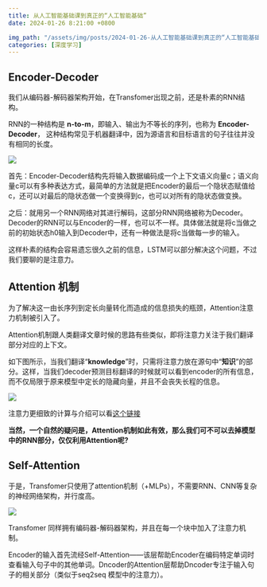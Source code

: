 ```yaml
---
title: 从人工智能基础课到真正的“人工智能基础”
date: 2024-01-26 8:21:00 +0800

img_path: "/assets/img/posts/2024-01-26-从人工智能基础课到真正的“人工智能基础”"
categories: [深度学习]
---
```


## Encoder-Decoder

我们从编码器-解码器架构开始，在Transfomer出现之前，还是朴素的RNN结构。

RNN的一种结构是 **n-to-m**，即输入、输出为不等长的序列，也称为 **Encoder-Decoder**， 这种结构常见于机器翻译中，因为源语言和目标语言的句子往往并没有相同的长度。

![](ntom.png)

首先：Encoder-Decoder结构先将输入数据编码成一个上下文语义向量c；语义向量c可以有多种表达方式，最简单的方法就是把Encoder的最后一个隐状态赋值给c，还可以对最后的隐状态做一个变换得到c，也可以对所有的隐状态做变换。

之后：就用另一个RNN网络对其进行解码，这部分RNN网络被称为Decoder。Decoder的RNN可以与Encoder的一样，也可以不一样。具体做法就是将c当做之前的初始状态h0输入到Decoder中，还有一种做法是将c当做每一步的输入。

这样朴素的结构会容易遗忘很久之前的信息，LSTM可以部分解决这个问题，不过我们要聊的是注意力。

## Attention 机制

为了解决这一由长序列到定长向量转化而造成的信息损失的瓶颈，Attention注意力机制被引入了。

Attention机制跟人类翻译文章时候的思路有些类似，即将注意力关注于我们翻译部分对应的上下文。

如下图所示，当我们翻译“**knowledge**”时，只需将注意力放在源句中“**知识**”的部分。这样，当我们decoder预测目标翻译的时候就可以看到encoder的所有信息，而不仅局限于原来模型中定长的隐藏向量，并且不会丧失长程的信息。

![](att1.png)

注意力更细致的计算与介绍可以看[这个链接](https://qmmms.github.io/posts/Attention-Is-All-You-Need/#1%E6%B3%A8%E6%84%8F%E5%8A%9B)

**当然，一个自然的疑问是，Attention机制如此有效，那么我们可不可以去掉模型中的RNN部分，仅仅利用Attention呢?**

## Self-Attention

于是，Transfomer只使用了attention机制（+MLPs），不需要RNN、CNN等复杂的神经网络架构，并行度高。

![](trans.png)

Transfomer 同样拥有编码器-解码器架构，并且在每一个块中加入了注意力机制。

Encoder的输入首先流经Self-Attention——该层帮助Encoder在编码特定单词时查看输入句子中的其他单词。Dncoder的Attention层帮助Dncoder专注于输入句子的相关部分（类似于seq2seq 模型中的注意力）。
